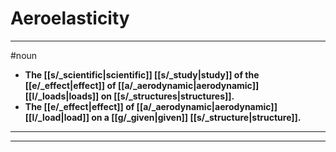 # Aeroelasticity
---
#noun
- **The [[s/_scientific|scientific]] [[s/_study|study]] of the [[e/_effect|effect]] of [[a/_aerodynamic|aerodynamic]] [[l/_loads|loads]] on [[s/_structures|structures]].**
- **The [[e/_effect|effect]] of [[a/_aerodynamic|aerodynamic]] [[l/_load|load]] on a [[g/_given|given]] [[s/_structure|structure]].**
---
---
